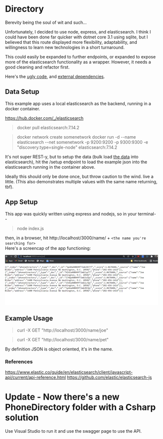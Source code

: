 # Directory 
Berevity being the soul of wit and such...  

Unfortunately, I decided to use node, express, and elasticsearch. I think I could have been done far quicker with dotnet core 3.1 using sqlite, but I believed that this route displayed more flexibility, adaptability, and willingness to learn new technologies in a short turnaround.

This could easily be expanded to further endpoints, or expanded to expose more of the elasticsearch functionality as a wrapper. However, it needs a good cleaning and refactor first.

Here's the [ugly code](/index.js), and [external dependencies](/package.json).

## Data Setup
This example app uses a local elasticsearch as the backend, running in a docker container.

https://hub.docker.com/_/elasticsearch

>docker pull elasticsearch:7.14.2

>docker network create somenetwork
>docker run -d --name elasticsearch --net somenetwork -p 9200:9200 -p 9300:9300 -e "discovery.type=single-node" elasticsearch:7.14.2

It's not super REST-y, but to setup the data (bulk load [the data](/data.json) into elasticsearch), hit the /setup endpoint to load the example json into the elasticsearch running in the container above.

Ideally this should only be done once, but throw caution to the wind. live a little. (This also demonstrates multiple values with the same name returning, tbf).

## App Setup
This app was quickly written using express and nodejs, so in your terminal--  

>node index.js

then, in a browser, hit http://localhost/3000/name/ + ```<the name you're searching for>```    
Here's a screencap of the app functioning:

![Here's the app functioning](./Capture.PNG)

## Example Usage

>curl -X GET "http://localhost/3000/name/joe"

>curl -X GET "http://localhost/3000/name/pet"

By definition JSON is object oriented, it's in the name.

### References

https://www.elastic.co/guide/en/elasticsearch/client/javascript-api/current/api-reference.html
https://github.com/elastic/elasticsearch-js



# Update - Now there's a new PhoneDirectory folder with a Csharp solution

Use Visual Studio to run it and use the swagger page to use the API.